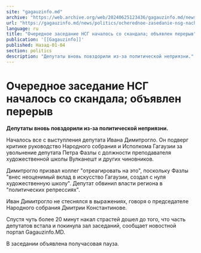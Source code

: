 ```yaml
---
site: "gagauzinfo.md"
archive: "https://web.archive.org/web/20240625123436/gagauzinfo.md/news/politics/ocherednoe-zasedanie-nsg-nachalos-so-skandala-obyavlen-pereriv"
url: "https://gagauzinfo.md/news/politics/ocherednoe-zasedanie-nsg-nachalos-so-skandala-obyavlen-pereriv"
language: ru
title: "Очередное заседание НСГ началось со скандала; объявлен перерыв"
publication: '[[Gagauzinfo]]'
published: Назад-01-04
section: politics
description: "Депутаты вновь повздорили из-за политической неприязни."
---
```


# Очередное заседание НСГ началось со скандала; объявлен перерыв

**Депутаты вновь повздорили из-за политической неприязни.**

Началось все с выступления депутата Ивана Димитрогло. Он подверг критике руководство Народного собрания и Исполкома Гагаузии за увольнение депутата Петра Фазлы с должности преподавателя художественной школы Вулканешт и других чиновников.

Димитрогло призвал коллег "отреагировать на это", поскольку Фазлы "внес неоценимый вклад в искусство Гагаузии, создал с нуля художественную школу". Депутат обвинил власти региона в "политических репрессиях".

Иван Димитрогло не стеснялся в выражениях, говоря о председателе Народного собрания Дмитрии Константинове.

Спустя чуть более 20 минут накал страстей дошел до того, что часть депутатов встала и покинула зал заседаний, сообщает новостной портал Gagauzinfo.MD.

В заседании объявлена получасовая пауза.